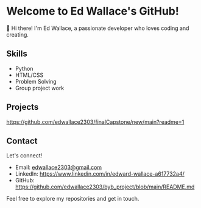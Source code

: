 # Welcome to Ed Wallace's GitHub!

👋 Hi there! I'm Ed Wallace, a passionate developer who loves coding and creating.

## Skills
- Python
- HTML/CSS
- Problem Solving
- Group project work

## Projects
https://github.com/edwallace2303/finalCapstone/new/main?readme=1 

## Contact
Let's connect!
- Email: edwallace2303@gmail.com
- LinkedIn: https://www.linkedin.com/in/edward-wallace-a617732a4/
- GitHub: https://github.com/edwallace2303/byb_project/blob/main/README.md 

Feel free to explore my repositories and get in touch. 
